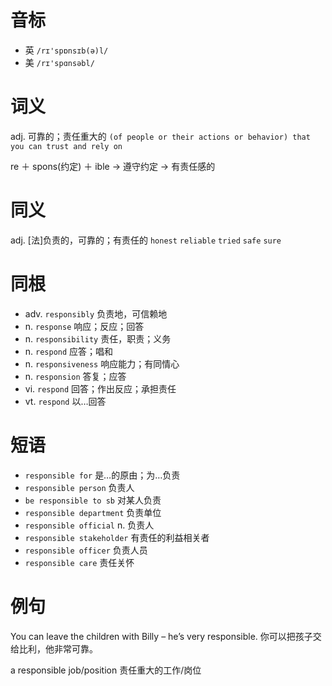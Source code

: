 # 音标

- 英 `/rɪ'spɒnsɪb(ə)l/`
- 美 `/rɪ'spɑnsəbl/`

# 词义

adj. 可靠的；责任重大的
`(of people or their actions or behavior) that you can trust and rely on`



re ＋ spons(约定) ＋ ible → 遵守约定 → 有责任感的

# 同义

adj. [法]负责的，可靠的；有责任的
`honest` `reliable` `tried` `safe` `sure`

# 同根

- adv. `responsibly` 负责地，可信赖地
- n. `response` 响应；反应；回答
- n. `responsibility` 责任，职责；义务
- n. `respond` 应答；唱和
- n. `responsiveness` 响应能力；有同情心
- n. `responsion` 答复；应答
- vi. `respond` 回答；作出反应；承担责任
- vt. `respond` 以…回答

# 短语

- `responsible for` 是…的原由；为…负责
- `responsible person` 负责人
- `be responsible to sb` 对某人负责
- `responsible department` 负责单位
- `responsible official` n. 负责人
- `responsible stakeholder` 有责任的利益相关者
- `responsible officer` 负责人员
- `responsible care` 责任关怀

# 例句

You can leave the children with Billy – he’s very responsible.
你可以把孩子交给比利，他非常可靠。

a responsible job/position
责任重大的工作/岗位


